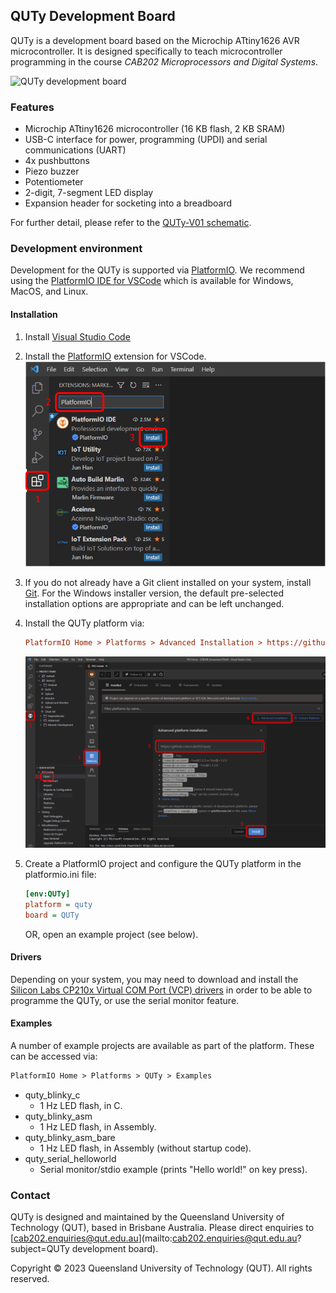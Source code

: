 ## QUTy Development Board

QUTy is a development board based on the Microchip ATtiny1626 AVR microcontroller. It is designed specifically to teach microcontroller programming in the course _CAB202 Microprocessors and Digital Systems_.

![QUTy development board](QUTy.png)

### Features

- Microchip ATtiny1626 microcontroller (16 KB flash, 2 KB SRAM)
- USB-C interface for power, programming (UPDI) and serial communications (UART)
- 4x pushbuttons
- Piezo buzzer
- Potentiometer
- 2-digit, 7-segment LED display
- Expansion header for socketing into a breadboard

For further detail, please refer to the [QUTy-V01 schematic](QUTy-V01_Schematic.pdf).

### Development environment

Development for the QUTy is supported via [PlatformIO](https://platformio.org/). We recommend using the [PlatformIO IDE for VSCode](https://platformio.org/install/ide?install=vscode) which is available for Windows, MacOS, and Linux.

#### Installation

1. Install [Visual Studio Code](https://code.visualstudio.com/download)
2. Install the [PlatformIO](https://docs.platformio.org/en/latest/integration/ide/vscode.html#id1) extension for VSCode.
    ![PlatformIO installation](ExtensionInstall.png)
3. If you do not already have a Git client installed on your system, install [Git](https://git-scm.com/). For the Windows installer version, the default pre-selected installation options are appropriate and can be left unchanged.

4. Install the QUTy platform via:

    ```ini
    PlatformIO Home > Platforms > Advanced Installation > https://github.com/cab202/quty
    ```

    ![QUTy platform installation](PlatformInstall.png)

5. Create a PlatformIO project and configure the QUTy platform in the platformio.ini file:

    ```ini
    [env:QUTy]
    platform = quty
    board = QUTy
    ```

    OR, open an example project (see below).

#### Drivers

Depending on your system, you may need to download and install the [Silicon Labs CP210x Virtual COM Port (VCP) drivers](https://www.silabs.com/developers/usb-to-uart-bridge-vcp-drivers) in order to be able to programme the QUTy, or use the serial monitor feature.

#### Examples

A number of example projects are available as part of the platform. These can be accessed via:

```txt
PlatformIO Home > Platforms > QUTy > Examples
```

- quty_blinky_c
  - 1 Hz LED flash, in C.
- quty_blinky_asm
  - 1 Hz LED flash, in Assembly.
- quty_blinky_asm_bare
  - 1 Hz LED flash, in Assembly (without startup code).
- quty_serial_helloworld
  - Serial monitor/stdio example (prints "Hello world!" on key press).

### Contact

QUTy is designed and maintained by the Queensland University of Technology (QUT), based in Brisbane Australia. Please direct enquiries to [cab202.enquiries@qut.edu.au](mailto:cab202.enquiries@qut.edu.au?subject=QUTy development board).

Copyright &copy; 2023 Queensland University of Technology (QUT). All rights reserved.

